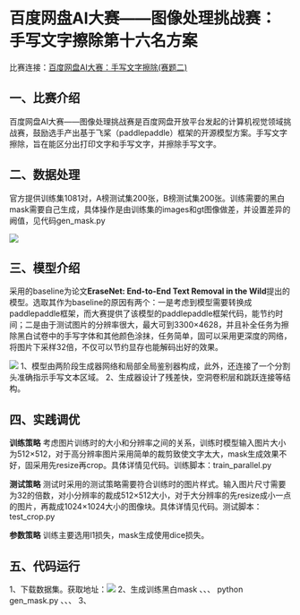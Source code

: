 # 百度网盘AI大赛——图像处理挑战赛：手写文字擦除第十六名方案
   
比赛连接：[百度网盘AI大赛：手写文字擦除(赛题二)](https://aistudio.baidu.com/aistudio/competition/detail/129/0/introduction)

## 一、比赛介绍
百度网盘AI大赛——图像处理挑战赛是百度网盘开放平台发起的计算机视觉领域挑战赛，鼓励选手产出基于飞桨（paddlepaddle）框架的开源模型方案。手写文字擦除，旨在能区分出打印文字和手写文字，并擦除手写文字。

## 二、数据处理
官方提供训练集1081对，A榜测试集200张，B榜测试集200张。训练需要的黑白mask需要自己生成，具体操作是由训练集的images和gt图像做差，并设置差异的阙值，见代码gen_mask.py

![](https://ai-studio-static-online.cdn.bcebos.com/cd3e3041e72843f9b702c3c2314067d6fdb0fec237654086be1f3ca79f031b14)

## 三、模型介绍
采用的baseline为论文**EraseNet: End-to-End Text Removal in the Wild**提出的模型。选取其作为baseline的原因有两个：一是考虑到模型需要转换成paddlepaddle框架，而大赛提供了该模型的paddlepaddle框架代码，能节约时间；二是由于测试图片的分辨率很大，最大可到3300×4628，并且补全任务为擦除黑白试卷中的手写字体和其他颜色涂抹，任务简单，固可以采用更深度的网络，将图片下采样32倍，不仅可以节约显存也能解码出好的效果。

![](https://tva1.sinaimg.cn/large/008i3skNgy1gxgogc9id0j31m80u0tds.jpg)
1、模型由两阶段生成器网络和局部全局鉴别器构成，此外，还连接了一个分割头准确指示手写文本区域。
2、生成器设计了残差快，空洞卷积层和跳跃连接等结构。

## 四、实践调优
**训练策略**
考虑图片训练时的大小和分辨率之间的关系，训练时模型输入图片大小为512×512，对于高分辨率图片采用简单的裁剪致使文字太大，mask生成效果不好，固采用先resize再crop。具体详情见代码。训练脚本：train_parallel.py

**测试策略**
测试时采用的测试策略需要符合训练时的图片样式。输入图片尺寸需要为32的倍数，对小分辨率的裁成512×512大小，对于大分辨率的先resize成小一点的图片，再裁成1024×1024大小的图像块。具体详情见代码。测试脚本：test_crop.py

**参数策略**
训练主要选用l1损失，mask生成使用dice损失。

## 五、代码运行
1、下载数据集。获取地址：![](https://aistudio.baidu.com/aistudio/competition/detail/129/0/datasets)
2、生成训练黑白mask
、、、
python gen_mask.py
、、、
3、
